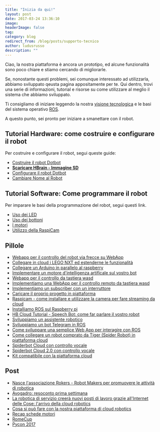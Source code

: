 ```yaml
---
title: "Inizia da qui!"
layout: post
date: 2017-03-24 13:36:10
image:
headerImage: false
tag:
category: blog
redirect_from: /blog/posts/supporto-tecnico
author: ludusrusso
description: ""
---
```


Ciao, la nostra piattaforma è ancora un prototipo, ed alcune funzionalità sono
poco chiare e stiamo cercando di migliorarle.

Se, nonostante questi problemi, sei comunque interessato ad utilizzarla, abbiamo
sviluppato qeusta pagina appositamente per te. Qui dentro, trovi una serie di informazioni,
tutorial e risorse su come utilizzare al meglio il sistema che abbiamo sviluppato.

Ti consigliamo di iniziare leggendo la  nostra [visione tecnologica](http://blog.hotblackrobotics.com/blog/posts/2017-01-12-introduzione-e-visione-tecnologica-cloud-robotics-e-internet-delle-cose-l-internet-dei-robot) e le basi del sistema operativo [ROS](http://blog.hotblackrobotics.com/blog/posts/2017-03-14-il-fondamento-della-piattaforma-di-cloud-robotics-robotics-operating-system).

A questo punto, sei pronto per iniziare a smanettare con il robot.

## Tutorial Hardware: come costruire e configurare il robot

Per costruire e configurare il robot, segui queste guide:

 - [Costruire il robot Dotbot](http://blog.hotblackrobotics.com/blog/posts/2017-02-08-dotbot-tutorial-hardware)
 - [**Scaricare HBrain - Immagine SD**](http://blog.hotblackrobotics.com/blog/posts/2017-03-24-immagine-sd-per-la-cloud-e-configurazione)
 - [Configurare il robot Dotbot](http://blog.hotblackrobotics.com/blog/posts/2017-03-24-configurare-il-robot-dotbot)
 - [Cambiare Nome al Robot](http://blog.hotblackrobotics.com/blog/posts/2017-05-11-cambiare-nome-al-robot-dotbot-da-piattaforma)

## Tutorial Software: Come programmare il robot

Per imparare le basi della programmazione del robot, segui questi link.

 - [Uso dei LED](http://blog.hotblackrobotics.com/blog/posts/2017-01-17-hb-cloud-tutorial-1-uso-dei-led)
 - [Uso dei bottoni](http://blog.hotblackrobotics.com/blog/posts/2017-01-20-hb-cloud-tutorial-2-uso-dei-bottoni)
 - [I motori](http://blog.hotblackrobotics.com/blog/posts/2017-01-20-hb-cloud-tutorial-3-i-motori)
 - [Utilizzo della RaspiCam](http://blog.hotblackrobotics.com/blog/posts/2017-04-10-utilizzare-la-raspicam-in-streaming-con-la-piattaforma-cloud)


## Pillole

 - [Webapp per il controllo del robot via frecce su WebApp](http://blog.hotblackrobotics.com/blog/posts/2017-06-23-webapp-per-il-controllo-del-robot-via-frecce-su-webapp)
 - [Collegare in cloud i LEGO NXT ed estenderne le funzionalità](http://blog.hotblackrobotics.com/blog/posts/2017-06-16-collegare-in-cloud-i-lego-nxt-ed-estenderne-le-funzionalita)
 - [Collegare un Arduino in parallelo al raspberry](http://blog.hotblackrobotics.com/blog/posts/2017-06-16-collegare-un-arduino-in-parallelo-al-raspberry)
 - [Implementare un motore d'intelligenza artificale sul vostro bot](http://blog.hotblackrobotics.com/blog/posts/2017-06-16-implementare-un-motore-dintelligenza-artificale-sul-vostro-bot)
 - [Webapp per il controllo da tastiera wasd](http://blog.hotblackrobotics.com/blog/posts/2017-06-09-webapp-per-il-controllo-da-tastiera-wasd)
 - [Implementiamo una WebApp per il controllo remoto da tastiera wasd](http://blog.hotblackrobotics.com/blog/posts/2017-06-09-webapp-per-il-controllo-da-tastiera-wasd)
 - [Implementiamo un subscriber con un interruttore](http://blog.hotblackrobotics.com/blog/posts/2017-03-24-implementiamo-un-subscriber-con-un-interruttore)
 - [Caricare il proprio progetto in piattaforma](http://blog.hotblackrobotics.com/blog/posts/2017-05-03-apre-hbr-community-il-nuovo-sistema-per-la-condivisione-di-progetti-robotici)
 - [Raspicam - come installare e utilizzare la camera per fare streaming da cloud](http://blog.hotblackrobotics.com/blog/posts/2017-04-10-utilizzare-la-raspicam-in-streaming-con-la-piattaforma-cloud)
 - [Installiamo ROS sul Raspberry pi](http://blog.hotblackrobotics.com/blog/posts/2017-01-13-installiamo-ros-su-raspberry-pi)
 - [HB Cloud Tutorial - Speech Bot: come far parlare il vostro robot](http://blog.hotblackrobotics.com/blog/posts/2017-02-02-hb-cloud-tutorial-speech-bot)
 - [Sviluppiamo un assistente robotico](http://blog.hotblackrobotics.com/blog/posts/2017-02-10-tutorial-usiamo-la-piattaforma-di-cloud-robotics-per-sviluppare-un-semplice-assistente-personale-robotico)
 - [Sviluppiamo un bot Telegram in ROS](http://blog.hotblackrobotics.com/blog/posts/2017-02-16-tutorial-sviluppiamo-un-bot-telegram-in-ros)
 - [Come sviluppare una semplice Web App per interagire con ROS](http://blog.hotblackrobotics.com/blog/posts/2017-02-20-come-creare-una-semplice-web-app-per-interagire-con-il-vostro-robot)
 - [Come collegare un robot comprato da Tiger (Spider Robot) in piattaforma cloud](http://blog.hotblackrobotics.com/blog/posts/2017-03-16-come-collegare-un-robot-comprato-da-tiger-spider-robot-in-piattaforma-cloud)
 - [Spiderbot Cloud con controllo vocale](http://blog.hotblackrobotics.com/blog/posts/2017-03-16-spiderbot-cloud-con-controllo-vocale)
 - [Spiderbot Cloud 2.0 con controllo vocale](http://blog.hotblackrobotics.com/blog/posts/2017-03-16-spiderbotcloud-20-la-vendetta-2-gradi-di-liberta-e-controllo-vocale)
 - [Kit compatibile con la piattaforma cloud](http://blog.hotblackrobotics.com/blog/posts/2017-03-16-kit-robot-compatibile-con-la-piattaforma-cloud)

## Post
 - [Nasce l'associazione Rokers - Robot Makers per promuovere le attività di robotica](http://blog.hotblackrobotics.com/blog/posts/2017-05-08-nasce-rokers-la-community-di-robot-makers)
 - [Avogadro: resoconto prima settimana](http://blog.hotblackrobotics.com/blog/posts/2017-01-23-hb-robotics-e-itis-avogadro-resoconto-della-prima-settmana)
 - [La robotica di servizio creerà nuovi posti di lavoro grazie all'Internet delle Cose: l'arrivo della cloud robotics](http://blog.hotblackrobotics.com/blog/posts/2017-01-25-robotica)
 - [Cosa si può fare con la nostra piattaforma di cloud robotics](http://blog.hotblackrobotics.com/blog/posts/2017-02-08-cosa-si-puo-fare-con-la-nostra-piattaforma-di-cloud-robotics)
 - [Recap schede motori](http://blog.hotblackrobotics.com/blog/posts/2017-03-02-schede-motori-recap)
 - [RomeCup](http://blog.hotblackrobotics.com/blog/posts/2017-03-24-romecup-links-info)
 - [Pycon 2017](http://blog.hotblackrobotics.com/blog/posts/2017-03-27-pycon-2017-links-info)
